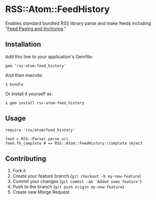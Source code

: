 # RSS::Atom::FeedHistory

Enables standard bundled RSS library parse and make feeds including "[Feed Paging and Archiving][RFC5005]."

[RFC5005]:http://www.ietf.org/rfc/rfc5005.txt

## Installation

Add this line to your application's Gemfile:

    gem 'rss-atom-feed_history'

And then execute:

    $ bundle

Or install it yourself as:

    $ gem install rss-atom-feed_history

## Usage

    require 'rss/atom/feed_history'
    
    feed = RSS::Parser.parse uri
    feed.fh_complete # => RSS::Atom::FeedHistory::Complete object

## Contributing

1. Fork it
2. Create your feature branch (`git checkout -b my-new-feature`)
3. Commit your changes (`git commit -am 'Added some feature'`)
4. Push to the branch (`git push origin my-new-feature`)
5. Create new Merge Request
